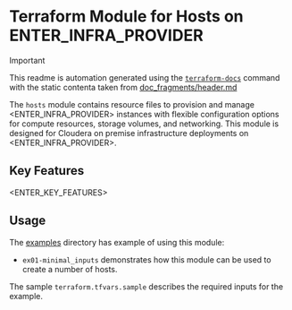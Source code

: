# Terraform Module for Hosts on ENTER_INFRA_PROVIDER

> [!IMPORTANT]  
> This readme is automation generated using the [`terraform-docs`](https://terraform-docs.io/) command with the static contenta taken from [doc_fragments/header.md](doc_fragments/header.md)

The `hosts` module contains resource files to provision and manage <ENTER_INFRA_PROVIDER> instances with flexible configuration options for compute resources, storage volumes, and networking. This module is designed for Cloudera on premise infrastructure deployments on <ENTER_INFRA_PROVIDER>.

## Key Features

<ENTER_KEY_FEATURES>

## Usage

The [examples](./examples) directory has example of using this module:

* `ex01-minimal_inputs` demonstrates how this module can be used to create a number of hosts.

The sample `terraform.tfvars.sample` describes the required inputs for the example.
